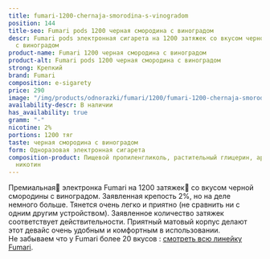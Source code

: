 ```yaml
---
title: fumari-1200-chernaja-smorodina-s-vinogradom
position: 144
title-seo: Fumari pods 1200 черная смородина с виноградом
descr: Fumari pods электронная сигарета на 1200 затяжек со вкусом черной смородины
  с виноградом
product-name: Fumari 1200 черная смородина с виноградом
product-alt: Fumari pods 1200 черная смородина с виноградом
strong: Крепкий
brand: Fumari
composition: e-sigarety
price: 290
image: "/img/products/odnorazki/fumari/1200/fumari-1200-chernaja-smorodina-s-vinogradom.png"
availability-descr: В наличии
has_availability: true
gramm: "-"
nicotine: 2%
portions: 1200 тяг
taste: черная смородина с виноградом
form: Одноразовая электронная сигарета
composition-product: Пищевой пропиленгликоль, растительный глицерин, ароматизатор,
  никотин
---
```


Премиальная🥇 электронка Fumari на 1200 затяжек💨 со вкусом черной смородины с виноградом. Заявленная крепость 2%, но на деле немного больше. Тянется очень легко и приятно (не сравнить ни с одним другим устройством). Заявленное количество затяжек соответствует действительности. Приятный матовый корпус делают этот девайс очень удобным и комфортным в использовании.<br>
Не забываем что у Fumari более 20 вкусов : [смотреть всю линейку Fumari](/fumari).